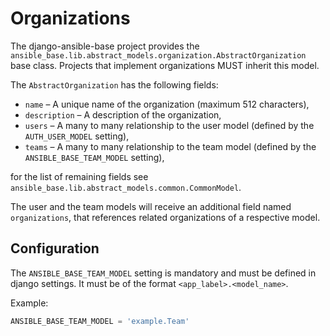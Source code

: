 # Organizations

The django-ansible-base project provides the 
`ansible_base.lib.abstract_models.organization.AbstractOrganization` base class. Projects that implement 
organizations MUST inherit this model.

The `AbstractOrganization` has the following fields:

* `name` – A unique name of the organization (maximum 512 characters),
* `description` – A description of the organization,
* `users` – A many to many relationship to the user model (defined by the `AUTH_USER_MODEL` setting),
* `teams` – A many to many relationship to the team model (defined by the `ANSIBLE_BASE_TEAM_MODEL` setting),

for the list of remaining fields see `ansible_base.lib.abstract_models.common.CommonModel`.

The user and the team models will receive an additional field named `organizations`, that references
related organizations of a respective model.

## Configuration

The `ANSIBLE_BASE_TEAM_MODEL` setting is mandatory and must be defined in django settings. 
It must be of the format `<app_label>.<model_name>`.

Example:

```python
ANSIBLE_BASE_TEAM_MODEL = 'example.Team'
```
